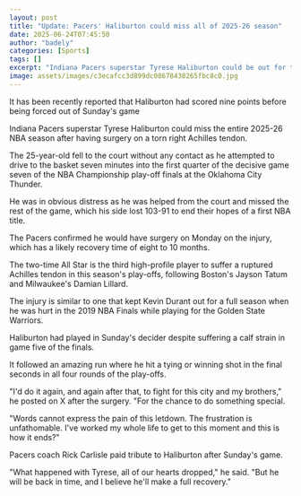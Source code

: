 ```yaml
---
layout: post
title: "Update: Pacers' Haliburton could miss all of 2025-26 season"
date: 2025-06-24T07:45:50
author: "badely"
categories: [Sports]
tags: []
excerpt: "Indiana Pacers superstar Tyrese Haliburton could be out for the entire 2025-26 NBA season as he tears his right Achilles tendon."
image: assets/images/c3ecafcc3d899dc08678438265fbc8c0.jpg
---
```


It has been recently reported that Haliburton had scored nine points before being forced out of Sunday's game

Indiana Pacers superstar Tyrese Haliburton could miss the entire 2025-26 NBA season after having surgery on a torn right Achilles tendon.

The 25-year-old fell to the court without any contact as he attempted to drive to the basket seven minutes into the first quarter of the decisive game seven of the NBA Championship play-off finals at the Oklahoma City Thunder.

He was in obvious distress as he was helped from the court and missed the rest of the game, which his side lost 103-91 to end their hopes of a first NBA title.

The Pacers confirmed he would have surgery on Monday on the injury, which has a likely recovery time of eight to 10 months.

The two-time All Star is the third high-profile player to suffer a ruptured Achilles tendon in this season's play-offs, following Boston's Jayson Tatum and Milwaukee's Damian Lillard.

The injury is similar to one that kept Kevin Durant out for a full season when he was hurt in the 2019 NBA Finals while playing for the Golden State Warriors.

Haliburton had played in Sunday's decider despite suffering a calf strain in game five of the finals.

It followed an amazing run where he hit a tying or winning shot in the final seconds in all four rounds of the play-offs.

"I'd do it again, and again after that, to fight for this city and my brothers," he posted on X after the surgery. "For the chance to do something special.

"Words cannot express the pain of this letdown. The frustration is unfathomable. I've worked my whole life to get to this moment and this is how it ends?"

Pacers coach Rick Carlisle paid tribute to Haliburton after Sunday's game.

"What happened with Tyrese, all of our hearts dropped," he said. "But he will be back in time, and I believe he'll make a full recovery."

